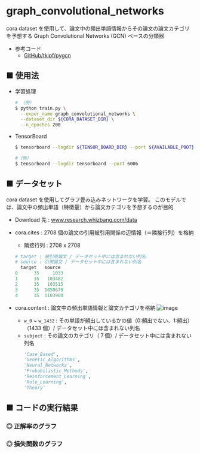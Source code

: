 # graph_convolutional_networks
cora dataset を使用して、論文中の頻出単語情報からその論文の論文カテゴリを予想する Graph Convolutional Networks (GCN) ベースの分類器

- 参考コード
    - [GitHub/tkipf/pygcn](https://github.com/tkipf/pygcn)

## ■ 使用法

- 学習処理
  ```sh
  # （例）
  $ python train.py \
    --exper_name graph_convolutional_networks \
    --dataset_dir ${CORA_DATASET_DIR} \
    --n_epoches 200
  ```

- TensorBoard
  ```sh
  $ tensorboard --logdir ${TENSOR_BOARD_DIR} --port ${AVAILABLE_POOT}
  ```

  ```sh
  #（例）
  $ tensorboard --logdir tensorboard --port 6006
  ```

## ■ データセット
cora dataset を使用してグラフ畳み込みネットワークを学習。
このモデルでは、論文中の頻出単語（特徴量）から論文カテゴリを予想するのが目的

- Download 先 : www.research.whizbang.com/data

- cora.cites : 2708 個の論文の引用被引用関係の辺情報（＝隣接行列）を格納
  - 隣接行列 : 2708 x 2708
  ```python
  # target : 被引用論文 / データセット中には含まれない列名 
  # source : 引用論文 / データセット中には含まれない列名
    target   source
  0      35     1033
  1      35   103482
  2      35   103515
  3      35  1050679
  4      35  1103960
  ```

- cora.content : 論文中の頻出単語情報と論文カテゴリを格納
  ![image](https://user-images.githubusercontent.com/25688193/87515953-9804fd00-c6b7-11ea-9be1-25745f4b67ad.png)
  - `w_0` ~ `w_1432` : その単語が頻出しているかの値（0:頻出でない、1:頻出）（1433 個）/ データセット中には含まれない列名
  - `subject` : その論文のカテゴリ（７個）/ データセット中には含まれない列名
    ```python
    'Case_Based',
    'Genetic_Algorithms',
    'Neural_Networks',
    'Probabilistic_Methods',
    'Reinforcement_Learning',
    'Rule_Learning',
    'Theory'
    ```

## ■ コードの実行結果

### ◎ 正解率のグラフ


### ◎ 損失関数のグラフ


